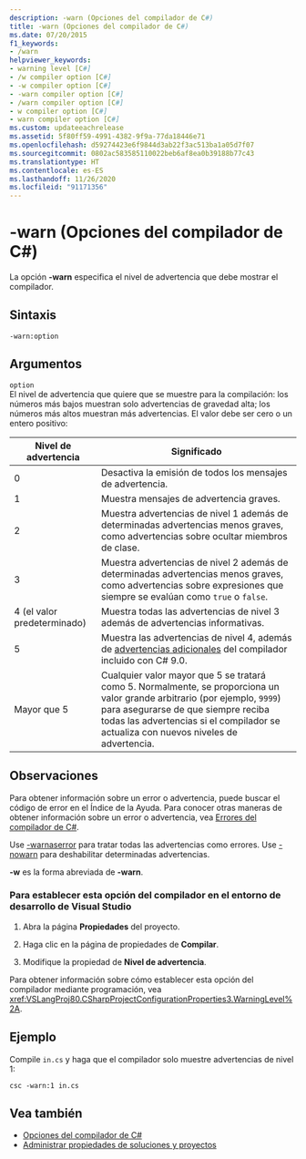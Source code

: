 ```yaml
---
description: -warn (Opciones del compilador de C#)
title: -warn (Opciones del compilador de C#)
ms.date: 07/20/2015
f1_keywords:
- /warn
helpviewer_keywords:
- warning level [C#]
- /w compiler option [C#]
- -w compiler option [C#]
- -warn compiler option [C#]
- /warn compiler option [C#]
- w compiler option [C#]
- warn compiler option [C#]
ms.custom: updateeachrelease
ms.assetid: 5f80ff59-4991-4382-9f9a-77da18446e71
ms.openlocfilehash: d59274423e6f9844d3ab22f3ac513ba1a05d7f07
ms.sourcegitcommit: 0802ac583585110022beb6af8ea0b39188b77c43
ms.translationtype: HT
ms.contentlocale: es-ES
ms.lasthandoff: 11/26/2020
ms.locfileid: "91171356"
---
```

# <a name="-warn-c-compiler-options"></a>-warn (Opciones del compilador de C#)

La opción **-warn** especifica el nivel de advertencia que debe mostrar el compilador.  
  
## <a name="syntax"></a>Sintaxis  
  
```console  
-warn:option  
```  
  
## <a name="arguments"></a>Argumentos  

 `option`  
 El nivel de advertencia que quiere que se muestre para la compilación: los números más bajos muestran solo advertencias de gravedad alta; los números más altos muestran más advertencias. El valor debe ser cero o un entero positivo:

|Nivel de advertencia|Significado|
|-------------------|-------------|
|0|Desactiva la emisión de todos los mensajes de advertencia.|
|1|Muestra mensajes de advertencia graves.|  
|2|Muestra advertencias de nivel 1 además de determinadas advertencias menos graves, como advertencias sobre ocultar miembros de clase.|  
|3|Muestra advertencias de nivel 2 además de determinadas advertencias menos graves, como advertencias sobre expresiones que siempre se evalúan como `true` o `false`.|  
|4 (el valor predeterminado)|Muestra todas las advertencias de nivel 3 además de advertencias informativas.|
|5|Muestra las advertencias de nivel 4, además de [advertencias adicionales](https://github.com/dotnet/roslyn/blob/a6013f3213c902c0973b2d371c3007217d610533/docs/compilers/CSharp/Warnversion%20Warning%20Waves.md) del compilador incluido con C# 9.0.|
|Mayor que 5|Cualquier valor mayor que 5 se tratará como 5. Normalmente, se proporciona un valor grande arbitrario (por ejemplo, `9999`) para asegurarse de que siempre reciba todas las advertencias si el compilador se actualiza con nuevos niveles de advertencia.|
  
## <a name="remarks"></a>Observaciones  

 Para obtener información sobre un error o advertencia, puede buscar el código de error en el Índice de la Ayuda. Para conocer otras maneras de obtener información sobre un error o advertencia, vea [Errores del compilador de C#](../compiler-messages/index.md).  
  
 Use [-warnaserror](./warnaserror-compiler-option.md) para tratar todas las advertencias como errores. Use [-nowarn](./nowarn-compiler-option.md) para deshabilitar determinadas advertencias.  
  
 **-w** es la forma abreviada de **-warn**.  
  
### <a name="to-set-this-compiler-option-in-the-visual-studio-development-environment"></a>Para establecer esta opción del compilador en el entorno de desarrollo de Visual Studio  
  
1. Abra la página **Propiedades** del proyecto.  
  
2. Haga clic en la página de propiedades de **Compilar**.  
  
3. Modifique la propiedad de **Nivel de advertencia**.  
  
 Para obtener información sobre cómo establecer esta opción del compilador mediante programación, vea <xref:VSLangProj80.CSharpProjectConfigurationProperties3.WarningLevel%2A>.  
  
## <a name="example"></a>Ejemplo  

 Compile `in.cs` y haga que el compilador solo muestre advertencias de nivel 1:  
  
```console  
csc -warn:1 in.cs  
```  
  
## <a name="see-also"></a>Vea también

- [Opciones del compilador de C#](./index.md)
- [Administrar propiedades de soluciones y proyectos](/visualstudio/ide/managing-project-and-solution-properties)

